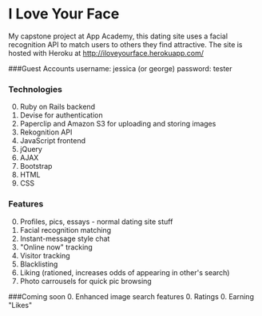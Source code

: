 I Love Your Face
================

My capstone project at App Academy, this dating site uses a facial recognition API to match users to others they find attractive. The site is hosted with Heroku at http://iloveyourface.herokuapp.com/

###Guest Accounts
username: jessica (or george)
password: tester

### Technologies 
0. Ruby on Rails backend
0. Devise for authentication
0. Paperclip and Amazon S3 for uploading and storing images
0. Rekognition API 
0. JavaScript frontend
0. jQuery
0. AJAX
0. Bootstrap
0. HTML
0. CSS

### Features
0. Profiles, pics, essays - normal dating site stuff
0. Facial recognition matching
0. Instant-message style chat
0. "Online now" tracking
0. Visitor tracking
0. Blacklisting
0. Liking (rationed, increases odds of appearing in other's search)
0. Photo carrousels for quick pic browsing

###Coming soon
0. Enhanced image search features
0. Ratings
0. Earning "Likes"





